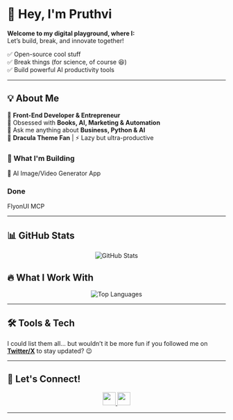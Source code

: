 # 🚀 Hey, I'm Pruthvi


**Welcome to my digital playground, where I:**  
Let’s build, break, and innovate together!

✅ Open-source cool stuff  
✅ Break things (for science, of course 😆)  
✅ Build powerful AI productivity tools  

---

## 💡 About Me  

🔹 **Front-End Developer & Entrepreneur**  
🔹 Obsessed with **Books, AI, Marketing & Automation**  
🔹 Ask me anything about **Business, Python & AI**  
🎨 **Dracula Theme Fan** | ⚡ Lazy but ultra-productive  

### 🚀 What I'm Building  
🔹  AI Image/Video Generator App

### Done 
FlyonUI MCP

---

## 📊 GitHub Stats  

<p align="center">
  <img src="https://github-readme-stats.vercel.app/api?username=PruthviPraj00&show_icons=true&theme=dracula" alt="GitHub Stats" />
</p>

## 🔥 What I Work With  

<p align="center">
  <img src="https://github-readme-stats.vercel.app/api/top-langs/?username=PruthviPraj00&layout=compact&theme=dracula" alt="Top Languages" />
</p>

---

## 🛠️ Tools & Tech  

I could list them all… but wouldn’t it be more fun if you followed me on [**Twitter/X**](https://x.com/PruthviPraj) to stay updated? 😉  

---

## 🤝 Let's Connect!  

<p align="center">
  <a href="https://x.com/PruthviPraj">
    <img src="https://img.shields.io/badge/Twitter-%231DA1F2.svg?&style=for-the-badge&logo=twitter&logoColor=white" height=30>
  </a>
   <a href="https://www.linkedin.com/in/pruthvi-prajapati-8368bb1b6/"><img src="https://img.shields.io/badge/linkedin-%230077B5.svg?&style=for-the-badge&logo=linkedin&logoColor=white" height=30></a>
</p>

---

